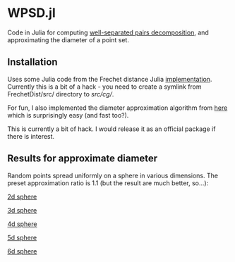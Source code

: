# WPSD.jl

Code in Julia for computing 
[well-separated pairs decomposition](https://en.wikipedia.org/wiki/Well-separated_pair_decomposition), and
approximating the diameter of a point set.

Installation
------------
Uses some Julia code from the Frechet distance Julia
[implementation](https://github.com/sarielhp/FrechetDist.jl). Currently
this is a bit of a hack - you need to create a symlink from
FrechetDist/src/ directory to *src/cg/*.

For fun, I also implemented the diameter approximation algorithm from 
[here](https://sarielhp.org/p/00/diam.html) which is surprisingly easy
(and fast too?).

This is currently a bit of hack. I would release it as an official
package if there is interest.

Results for approximate diameter 
-------


Random points spread uniformly on a sphere in various dimensions. The
preset approximation ratio is 1.1 (but the result are much better, so...):

[2d sphere](results/2d_sphere.md)

[3d sphere](results/3d_sphere.md)

[4d sphere](results/4d_sphere.md)

[5d sphere](results/5d_sphere.md)

[6d sphere](results/6d_sphere.md)
